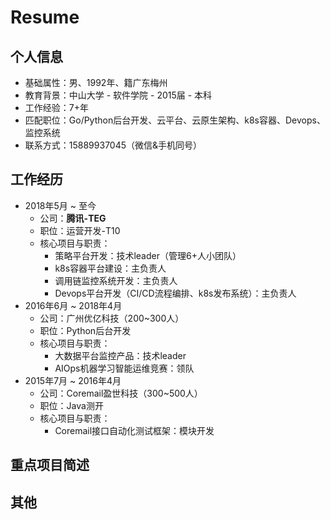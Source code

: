 # Resume

## 个人信息
- 基础属性：男、1992年、籍广东梅州
- 教育背景：中山大学 - 软件学院 - 2015届 - 本科
- 工作经验：7+年
- 匹配职位：Go/Python后台开发、云平台、云原生架构、k8s容器、Devops、监控系统
- 联系方式：15889937045（微信&手机同号）


## 工作经历
- 2018年5月 ~ 至今
  - 公司：**腾讯-TEG**
  - 职位：运营开发-T10
  - 核心项目与职责：
    - 策略平台开发：技术leader（管理6+人小团队）
    - k8s容器平台建设：主负责人
    - 调用链监控系统开发：主负责人
    - Devops平台开发（CI/CD流程编排、k8s发布系统）：主负责人
- 2016年6月 ~ 2018年4月
  - 公司：广州优亿科技（200~300人）
  - 职位：Python后台开发
  - 核心项目与职责：
    - 大数据平台监控产品：技术leader
    - AIOps机器学习智能运维竞赛：领队
- 2015年7月 ~ 2016年4月
  - 公司：Coremail盈世科技（300~500人）
  - 职位：Java测开
  - 核心项目与职责：
    - Coremail接口自动化测试框架：模块开发


## 重点项目简述


## 其他

